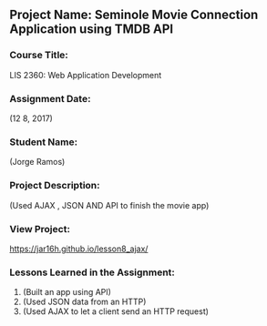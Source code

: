 ## Project Name:  Seminole Movie Connection Application using TMDB API

### Course Title:
LIS 2360:  Web Application Development

### Assignment Date:  
(12 8, 2017)

### Student Name:  
(Jorge Ramos)

### Project Description:
(Used AJAX , JSON AND API to finish the movie app)

### View Project:
https://jar16h.github.io/lesson8_ajax/

### Lessons Learned in the Assignment:
1. (Built an app using API)
2. (Used JSON data from an HTTP)
3. (Used AJAX to let a client send an HTTP request)
